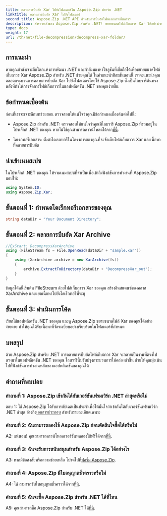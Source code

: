 ```yaml
---
title: คลายการบีบอัด Xar ไปยังโฟลเดอร์ใน Aspose.Zip สำหรับ .NET
linktitle: คลายการบีบอัด Xar ไปยังโฟลเดอร์
second_title: Aspose.Zip .NET API สำหรับการบีบอัดไฟล์และการเก็บถาวร
description: สำรวจพลังของ Aspose.Zip สำหรับ .NET! ขยายขนาดไฟล์เก็บถาวร Xar ได้อย่างง่ายดายด้วยบทช่วยสอนที่ใช้งานง่ายนี้ ยกระดับประสบการณ์การพัฒนา .NET ของคุณ
type: docs
weight: 17
url: /th/net/file-decompression/decompress-xar-folder/
---
```

## การแนะนำ

หากคุณกำลังเจาะลึกโลกแห่งการพัฒนา .NET และกำลังมองหาโซลูชันที่เชื่อถือได้เพื่อขยายขนาดไฟล์เก็บถาวร Xar Aspose.Zip สำหรับ .NET ช่วยคุณได้ ในคำแนะนำทีละขั้นตอนนี้ เราจะแนะนำคุณตลอดกระบวนการคลายการบีบอัด Xar ไปยังโฟลเดอร์โดยใช้ Aspose.Zip ซึ่งเป็นไลบรารีอันทรงพลังที่ทำให้การจัดการไฟล์เก็บถาวรในแอปพลิเคชัน .NET ของคุณง่ายขึ้น

## ข้อกำหนดเบื้องต้น

ก่อนที่เราจะเจาะลึกบทช่วยสอน ตรวจสอบให้แน่ใจว่าคุณมีข้อกำหนดเบื้องต้นต่อไปนี้:

-  Aspose.Zip สำหรับ .NET: ตรวจสอบให้แน่ใจว่าคุณมีไลบรารี Aspose.Zip ที่รวมอยู่ในโปรเจ็กต์ .NET ของคุณ หากไม่ใช่คุณสามารถดาวน์โหลดได้จาก[ที่นี่](https://releases.aspose.com/zip/net/).

- ไดเรกทอรีเอกสาร: ตั้งค่าไดเรกทอรีในโครงการของคุณที่จะจัดเก็บไฟล์เก็บถาวร Xar และเนื้อหาที่คลายการบีบอัด

## นำเข้าเนมสเปซ

ในโปรเจ็กต์ .NET ของคุณ ให้รวมเนมสเปซที่จำเป็นเพื่อเข้าถึงฟังก์ชันการทำงานที่ Aspose.Zip มอบให้:

```csharp
using System.IO;
using Aspose.Zip.Xar;
```

## ขั้นตอนที่ 1: กำหนดไดเร็กทอรีเอกสารของคุณ

```csharp
string dataDir = "Your Document Directory";
```

## ขั้นตอนที่ 2: คลายการบีบอัด Xar Archive

```csharp
//ExStart: DecompressXarArchive
using (FileStream fs = File.OpenRead(dataDir + "sample.xar"))
{
    using (XarArchive archive = new XarArchive(fs))
    {
        archive.ExtractToDirectory(dataDir + "DecompressXar_out");
    }
}
```

ข้อมูลโค้ดนี้เริ่มต้น FileStream ด้วยไฟล์เก็บถาวร Xar ของคุณ สร้างอินสแตนซ์ของคลาส XarArchive และแยกเนื้อหาไปยังไดเร็กทอรีที่ระบุ

## ขั้นตอนที่ 3: ดำเนินการโค้ด

เรียกใช้แอปพลิเคชัน .NET ของคุณ และดู Aspose.Zip ขยายขนาดไฟล์ Xar ของคุณได้อย่างง่ายดาย ทำให้คุณได้รับเนื้อหาที่จัดระเบียบอย่างเรียบร้อยในโฟลเดอร์ที่กำหนด

## บทสรุป

ด้วย Aspose.Zip สำหรับ .NET การคลายการบีบอัดไฟล์เก็บถาวร Xar จะกลายเป็นงานที่ตรงไปตรงมาในแอปพลิเคชัน .NET ของคุณ ไลบรารีนี้ปรับปรุงกระบวนการให้คล่องตัวขึ้น ช่วยให้คุณมุ่งเน้นไปที่ฟังก์ชันการทำงานหลักของแอปพลิเคชันของคุณได้


## คำถามที่พบบ่อย

### คำถามที่ 1: Aspose.Zip เข้ากันได้กับเวอร์ชันเฟรมเวิร์ก .NET ล่าสุดหรือไม่

 ตอบ 1: ใช่ Aspose.Zip ได้รับการอัปเดตเป็นประจำเพื่อให้มั่นใจว่าเข้ากันได้กับเวอร์ชันเฟรมเวิร์ก .NET ล่าสุด อ้างถึง[เอกสารประกอบ](https://reference.aspose.com/zip/net/) สำหรับรายละเอียดเฉพาะ

### คำถามที่ 2: ฉันสามารถลองใช้ Aspose.Zip ก่อนตัดสินใจซื้อได้หรือไม่

 A2: แน่นอน! คุณสามารถดาวน์โหลดเวอร์ชันทดลองใช้ฟรีได้จาก[ที่นี่](https://releases.aspose.com/).

### คำถามที่ 3: ฉันจะรับการสนับสนุนสำหรับ Aspose.Zip ได้อย่างไร

 A3: หากมีข้อสงสัยหรือความช่วยเหลือ โปรดไปที่[ฟอรั่ม Aspose.Zip](https://forum.aspose.com/c/zip/37).

### คำถามที่ 4: Aspose.Zip มีใบอนุญาตชั่วคราวหรือไม่

 A4: ได้ สามารถรับใบอนุญาตชั่วคราวได้จาก[ที่นี่](https://purchase.aspose.com/temporary-license/).

### คำถามที่ 5: ฉันจะซื้อ Aspose.Zip สำหรับ .NET ได้ที่ไหน

 A5: คุณสามารถซื้อ Aspose.Zip สำหรับ .NET ได้[ที่นี่](https://purchase.aspose.com/buy).